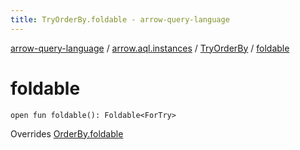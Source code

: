 ```yaml
---
title: TryOrderBy.foldable - arrow-query-language
---
```


[arrow-query-language](../../index.html) / [arrow.aql.instances](../index.html) / [TryOrderBy](index.html) / [foldable](./foldable.html)

# foldable

`open fun foldable(): Foldable<ForTry>`

Overrides [OrderBy.foldable](../../arrow.aql/-order-by/foldable.html)

